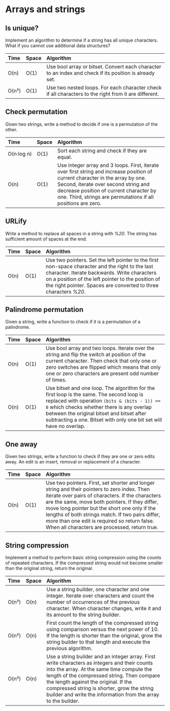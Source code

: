 # Arrays and strings

## Is unique?
Implement an algorithm to determine if a string has all unique characters. What if you cannot use additional data structures?

|Time|Space|Algorithm|
|:--|:--|:--|
| O(n) | O(1) | Use bool array or bitset. Convert each character to an index and check if its position is already set. |
| O(n²) | O(1) | Use two nested loops. For each character check if all characters to the right from it are different. |

## Check permutation
Given two strings, write a method to decide if one is a permutation of the other.

|Time|Space|Algorithm|
|:--|:--|:--|
| O(n·log&nbsp;n) | O(1) | Sort each string and check if they are equal. |
| O(n) | O(1) | Use integer array and 3 loops. First, iterate over first string and increase position of current character in the array by one. Second, iterate over second string and decrease position of current character by one. Third, strings are permutations if all positions are zero. |

## URLify
Write a method to replace all spaces in a string with *%20*. The string has sufficient amount of spaces at the end.

|Time|Space|Algorithm|
|:--|:--|:--|
| O(n) | O(1) | Use two pointers. Set the left pointer to the first non-space character and the right to the last character. Iterate backwards. Write characters on a position of the left pointer to the position of the right pointer. Spaces are converted to three characters *%20*. |

## Palindrome permutation
Given a string, write a function to check if it is a permutation of a palindrome.

|Time|Space|Algorithm|
|:--|:--|:--|
| O(n) | O(1) | Use bool array and two loops. Iterate over the string and flip the switch at position of the current character. Then check that only one or zero switches are flipped which means that only one or zero characters are present odd number of times. |
| O(n) | O(1) | Use bitset and one loop. The algorithm for the first loop is the same. The second loop is replaced with operation `(bits & (bits - 1)) == 0` which checks whether there is any overlap between the original bitset and bitset after subtracting a one. Bitset with only one bit set will have no overlap. |

## One away
Given two strings, write a function to check if they are one or zero edits away. An edit is an insert, removal or replacement of a character.

|Time|Space|Algorithm|
|:--|:--|:--|
| O(n) | O(1) | Use two pointers. First, set shorter and longer string and their pointers to zero index. Then iterate over pairs of characters. If the characters are the same, move both pointers. If they differ, move long pointer but the short one only if the lengths of both strings match. If two pairs differ, more than one edit is required so return false. When all characters are processed, return true. |

## String compression
Implement a method to perform basic string compression using the counts of repeated characters. If the compressed string would not become smaller than the original string, return the original.

|Time|Space|Algorithm|
|:--|:--|:--|
| O(n²) | O(n) | Use a string builder, one character and one integer. Iterate over characters and count the number of occurrences of the previous character. When character changes, write it and its amount to the string builder. |
| O(n²) | O(n) | First count the length of the compressed string using comparison versus the next power of 10. If the length is shorter than the original, grow the string builder to that length and execute the previous algorithm. |
| O(n²) | O(n) | Use a string builder and an integer array. First write characters as integers and their counts into the array. At the same time compute the length of the compressed string. Then compare the length against the original. If the compressed string is shorter, grow the string builder and write the information from the array to the builder. |